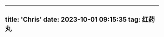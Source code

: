 
---
title: 'Chris'
date: 2023-10-01 09:15:35
tag: 红药丸
---

<div id="aplayer"></div>

<script>
const ap = new APlayer({
    container: document.getElementById('aplayer'),
    audio: [
        {
            name: '01什么是高阶聊天【WWW.PUACP.COM】.mp3',
            artist: '艺术家',
            url: 'https://cdn.nidhogg-110.cn/music/chirs%E8%81%8A%E5%A4%A9/01%E4%BB%80%E4%B9%88%E6%98%AF%E9%AB%98%E9%98%B6%E8%81%8A%E5%A4%A9%E3%80%90WWW.PUACP.COM%E3%80%91.mp3',
            cover: 'http://cdn.nidhogg-110.cn/typora/channels4_profile.jpg'
        }, 
        {
            name: '02社交软件核心算法【WWW.PUACP.COM】.mp3',
            artist: '艺术家',
            url: 'https://cdn.nidhogg-110.cn/music/chirs%E8%81%8A%E5%A4%A9/02%E7%A4%BE%E4%BA%A4%E8%BD%AF%E4%BB%B6%E6%A0%B8%E5%BF%83%E7%AE%97%E6%B3%95%E3%80%90WWW.PUACP.COM%E3%80%91.mp3',
            cover: 'http://cdn.nidhogg-110.cn/typora/channels4_profile.jpg'
        }, 
        {
            name: '03聊天结构模型上【WWW.PUACP.COM】.mp3',
            artist: '艺术家',
            url: 'https://cdn.nidhogg-110.cn/music/chirs%E8%81%8A%E5%A4%A9/03%E8%81%8A%E5%A4%A9%E7%BB%93%E6%9E%84%E6%A8%A1%E5%9E%8B%E4%B8%8A%E3%80%90WWW.PUACP.COM%E3%80%91.mp3',
            cover: 'http://cdn.nidhogg-110.cn/typora/channels4_profile.jpg'
        }, 
        {
            name: '04聊天结构模型下【WWW.PUACP.COM】.mp3',
            artist: '艺术家',
            url: 'https://cdn.nidhogg-110.cn/music/chirs%E8%81%8A%E5%A4%A9/04%E8%81%8A%E5%A4%A9%E7%BB%93%E6%9E%84%E6%A8%A1%E5%9E%8B%E4%B8%8B%E3%80%90WWW.PUACP.COM%E3%80%91.mp3',
            cover: 'http://cdn.nidhogg-110.cn/typora/channels4_profile.jpg'
        }, 
        {
            name: '05开始聊天【WWW.PUACP.COM】.mp3',
            artist: '艺术家',
            url: 'https://cdn.nidhogg-110.cn/music/chirs%E8%81%8A%E5%A4%A9/05%E5%BC%80%E5%A7%8B%E8%81%8A%E5%A4%A9%E3%80%90WWW.PUACP.COM%E3%80%91.mp3',
            cover: 'http://cdn.nidhogg-110.cn/typora/channels4_profile.jpg'
        }, 
        {
            name: '06氛围营造＆个性样本【WWW.PUACP.COM】.mp3',
            artist: '艺术家',
            url: 'https://cdn.nidhogg-110.cn/music/chirs%E8%81%8A%E5%A4%A9/06%E6%B0%9B%E5%9B%B4%E8%90%A5%E9%80%A0%EF%BC%86%E4%B8%AA%E6%80%A7%E6%A0%B7%E6%9C%AC%E3%80%90WWW.PUACP.COM%E3%80%91.mp3',
            cover: 'http://cdn.nidhogg-110.cn/typora/channels4_profile.jpg'
        }, 
        {
            name: '07价值＆生活模式样本【WWW.PUACP.COM】.mp3',
            artist: '艺术家',
            url: 'https://cdn.nidhogg-110.cn/music/chirs%E8%81%8A%E5%A4%A9/07%E4%BB%B7%E5%80%BC%EF%BC%86%E7%94%9F%E6%B4%BB%E6%A8%A1%E5%BC%8F%E6%A0%B7%E6%9C%AC%E3%80%90WWW.PUACP.COM%E3%80%91.mp3',
            cover: 'http://cdn.nidhogg-110.cn/typora/channels4_profile.jpg'
        }, 
        {
            name: '08升级核心技巧【WWW.PUACP.COM】.mp3',
            artist: '艺术家',
            url: 'https://cdn.nidhogg-110.cn/music/chirs%E8%81%8A%E5%A4%A9/08%E5%8D%87%E7%BA%A7%E6%A0%B8%E5%BF%83%E6%8A%80%E5%B7%A7%E3%80%90WWW.PUACP.COM%E3%80%91.mp3',
            cover: 'http://cdn.nidhogg-110.cn/typora/channels4_profile.jpg'
        }, 
        {
            name: '09收尾（邀约）【WWW.PUACP.COM】.mp3',
            artist: '艺术家',
            url: 'https://cdn.nidhogg-110.cn/music/chirs%E8%81%8A%E5%A4%A9/09%E6%94%B6%E5%B0%BE%EF%BC%88%E9%82%80%E7%BA%A6%EF%BC%89%E3%80%90WWW.PUACP.COM%E3%80%91.mp3',
            cover: 'http://cdn.nidhogg-110.cn/typora/channels4_profile.jpg'
        }, 
        {
            name: '高阶技术pro【WWW.PUACP.COM】.mp3',
            artist: '艺术家',
            url: 'https://cdn.nidhogg-110.cn/music/chirs%E8%81%8A%E5%A4%A9/%E9%AB%98%E9%98%B6%E6%8A%80%E6%9C%AFpro%E3%80%90WWW.PUACP.COM%E3%80%91.mp3',
            cover: 'http://cdn.nidhogg-110.cn/typora/channels4_profile.jpg'
        }, 
        {
            name: '高阶聊天第一集【WWW.PUACP.COM】.mp3',
            artist: '艺术家',
            url: 'https://cdn.nidhogg-110.cn/music/chirs%E8%81%8A%E5%A4%A9/%E9%AB%98%E9%98%B6%E8%81%8A%E5%A4%A9%E7%AC%AC%E4%B8%80%E9%9B%86%E3%80%90WWW.PUACP.COM%E3%80%91.mp3',
            cover: 'http://cdn.nidhogg-110.cn/typora/channels4_profile.jpg'
        }, 
        {
            name: '高阶聊天第二集【WWW.PUACP.COM】.mp3',
            artist: '艺术家',
            url: 'https://cdn.nidhogg-110.cn/music/chirs%E8%81%8A%E5%A4%A9/%E9%AB%98%E9%98%B6%E8%81%8A%E5%A4%A9%E7%AC%AC%E4%BA%8C%E9%9B%86%E3%80%90WWW.PUACP.COM%E3%80%91.mp3',
            cover: 'http://cdn.nidhogg-110.cn/typora/channels4_profile.jpg'
        }, 
        {
            name: '高阶聊天第三集【WWW.PUACP.COM】.mp3',
            artist: '艺术家',
            url: 'https://cdn.nidhogg-110.cn/music/chirs%E8%81%8A%E5%A4%A9/%E9%AB%98%E9%98%B6%E8%81%8A%E5%A4%A9%E7%AC%AC%E4%B8%89%E9%9B%86%E3%80%90WWW.PUACP.COM%E3%80%91.mp3',
            cover: 'http://cdn.nidhogg-110.cn/typora/channels4_profile.jpg'
        }, 
        {
            name: '高阶聊天第四集【WWW.PUACP.COM】.mp3',
            artist: '艺术家',
            url: 'https://cdn.nidhogg-110.cn/music/chirs%E8%81%8A%E5%A4%A9/%E9%AB%98%E9%98%B6%E8%81%8A%E5%A4%A9%E7%AC%AC%E5%9B%9B%E9%9B%86%E3%80%90WWW.PUACP.COM%E3%80%91.mp3',
            cover: 'http://cdn.nidhogg-110.cn/typora/channels4_profile.jpg'
        }, 
        {
            name: '高阶聊天第五集【WWW.PUACP.COM】.mp3',
            artist: '艺术家',
            url: 'https://cdn.nidhogg-110.cn/music/chirs%E8%81%8A%E5%A4%A9/%E9%AB%98%E9%98%B6%E8%81%8A%E5%A4%A9%E7%AC%AC%E4%BA%94%E9%9B%86%E3%80%90WWW.PUACP.COM%E3%80%91.mp3',
            cover: 'http://cdn.nidhogg-110.cn/typora/channels4_profile.jpg'
        }, 
        {
            name: '高阶聊天第六集【WWW.PUACP.COM】.mp3',
            artist: '艺术家',
            url: 'https://cdn.nidhogg-110.cn/music/chirs%E8%81%8A%E5%A4%A9/%E9%AB%98%E9%98%B6%E8%81%8A%E5%A4%A9%E7%AC%AC%E5%85%AD%E9%9B%86%E3%80%90WWW.PUACP.COM%E3%80%91.mp3',
            cover: 'http://cdn.nidhogg-110.cn/typora/channels4_profile.jpg'
        }, 
        {
            name: '高阶聊天第七集【WWW.PUACP.COM】.mp3',
            artist: '艺术家',
            url: 'https://cdn.nidhogg-110.cn/music/chirs%E8%81%8A%E5%A4%A9/%E9%AB%98%E9%98%B6%E8%81%8A%E5%A4%A9%E7%AC%AC%E4%B8%83%E9%9B%86%E3%80%90WWW.PUACP.COM%E3%80%91.mp3',
            cover: 'http://cdn.nidhogg-110.cn/typora/channels4_profile.jpg'
        }, 
        {
            name: '高阶聊天第八集【WWW.PUACP.COM】.mp3',
            artist: '艺术家',
            url: 'https://cdn.nidhogg-110.cn/music/chirs%E8%81%8A%E5%A4%A9/%E9%AB%98%E9%98%B6%E8%81%8A%E5%A4%A9%E7%AC%AC%E5%85%AB%E9%9B%86%E3%80%90WWW.PUACP.COM%E3%80%91.mp3',
            cover: 'http://cdn.nidhogg-110.cn/typora/channels4_profile.jpg'
        }]
});
</script>
